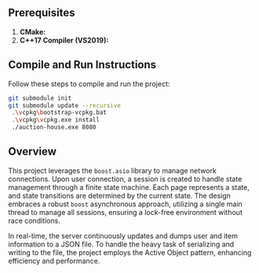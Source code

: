 ## Prerequisites

1. **CMake:**
2. **C++17 Compiler (VS2019):** 

## Compile and Run Instructions

Follow these steps to compile and run the project:
```sh
git submodule init
git submodule update --recursive
 .\vcpkg\bootstrap-vcpkg.bat
 .\vcpkg\vcpkg.exe install
 ./auction-house.exe 8080
``````

## Overview

This project leverages the `boost.asio` library to manage network connections. Upon user connection, a session is created to handle state management through a finite state machine. Each page represents a state, and state transitions are determined by the current state. The design embraces a robust `boost` asynchronous approach, utilizing a single main thread to manage all sessions, ensuring a lock-free environment without race conditions.

In real-time, the server continuously updates and dumps user and item information to a JSON file. To handle the heavy task of serializing and writing to the file, the project employs the Active Object pattern, enhancing efficiency and performance.
